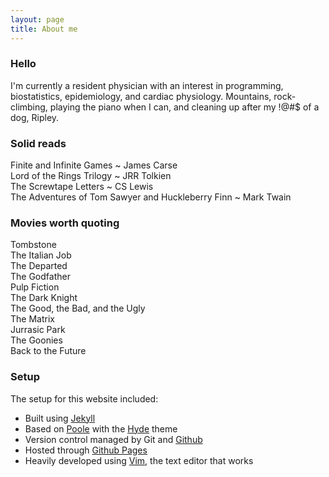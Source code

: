 ```yaml
---
layout: page
title: About me
---
```


### Hello

I'm currently a resident physician with an interest in programming, biostatistics, epidemiology, and cardiac physiology. Mountains, rock-climbing, playing the piano when I can, and cleaning up after my !@#$ of a dog, Ripley.

### Solid reads

Finite and Infinite Games ~ James Carse  
Lord of the Rings Trilogy ~ JRR Tolkien  
The Screwtape Letters ~ CS Lewis  
The Adventures of Tom Sawyer and Huckleberry Finn ~ Mark Twain  

### Movies worth quoting

Tombstone  
The Italian Job  
The Departed  
The Godfather  
Pulp Fiction  
The Dark Knight  
The Good, the Bad, and the Ugly  
The Matrix  
Jurrasic Park  
The Goonies  
Back to the Future  

### Setup

The setup for this website included:

- Built using [Jekyll](http://jekyllrb.com)
- Based on [Poole](http://getpoole.com/) with the [Hyde](http://hyde.getpoole.com/) theme
- Version control managed by Git and [Github](www.github.com)
- Hosted through [Github Pages](https://pages.github.com)
- Heavily developed using [Vim](www.vim.org), the text editor that works
